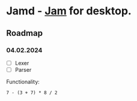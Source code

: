 # Jamd - [Jam](https://github.com/BenMcAvoy/StrawberryVM) for desktop.

## Roadmap
### 04.02.2024
- [ ] Lexer
- [ ] Parser

Functionality:
```
7 - (3 + 7) * 8 / 2
```
